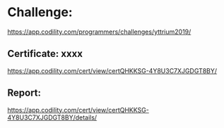 ﻿# Challenge: 
https://app.codility.com/programmers/challenges/yttrium2019/

## Certificate: xxxx
https://app.codility.com/cert/view/certQHKKSG-4Y8U3C7XJGDGT8BY/

## Report:
https://app.codility.com/cert/view/certQHKKSG-4Y8U3C7XJGDGT8BY/details/